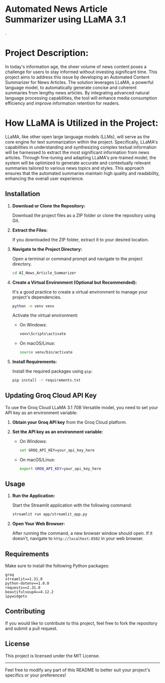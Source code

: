 # Automated News Article Summarizer using LLaMA 3.1
.
# Project Description: 
   In today's information age, the sheer volume of news content poses a challenge for users to stay informed without investing significant time. This project aims to address this issue by developing an Automated Content Summarizer for News Articles. The solution leverages LLaMA, a powerful language model, to automatically generate concise and coherent summaries from lengthy news articles. By integrating advanced natural language processing capabilities, the tool will enhance media consumption efficiency and improve information retention for readers.

# How LLaMA is Utilized in the Project: 
   LLaMA, like other open large language models (LLMs), will serve as the core engine for text summarization within the project. Specifically, LLaMA's capabilities in understanding and synthesizing complex textual information will be harnessed to extract the most significant information from news articles. Through fine-tuning and adapting LLaMA's pre-trained model, the system will be optimized to generate accurate and contextually relevant summaries tailored to various news topics and styles. This approach ensures that the automated summaries maintain high quality and readability, enhancing the overall user experience.

## Installation

1. **Download or Clone the Repository:**

   Download the project files as a ZIP folder or clone the repository using Git.

2. **Extract the Files:**

   If you downloaded the ZIP folder, extract it to your desired location.

3. **Navigate to the Project Directory:**

   Open a terminal or command prompt and navigate to the project directory.

   ```bash
   cd AI_News_Article_Summarizer
   ```

4. **Create a Virtual Environment (Optional but Recommended):**

   It's a good practice to create a virtual environment to manage your project's dependencies.

   ```bash
   python -m venv venv
   ```

   Activate the virtual environment:

   - On Windows:
     ```bash
     venv\Scripts\activate
     ```

   - On macOS/Linux:
     ```bash
     source venv/bin/activate
     ```

5. **Install Requirements:**

   Install the required packages using `pip`:

   ```bash
   pip install -r requirements.txt
   ```

## Updating Groq Cloud API Key

To use the Groq Cloud LLaMA 3.1 70B Versatile model, you need to set your API key as an environment variable:

1. **Obtain your Groq API key** from the Groq Cloud platform.

2. **Set the API key as an environment variable:**

   - On Windows:
     ```bash
     set GROQ_API_KEY=your_api_key_here
     ```

   - On macOS/Linux:
     ```bash
     export GROQ_API_KEY=your_api_key_here
     ```

## Usage

1. **Run the Application:**

   Start the Streamlit application with the following command:

   ```bash
   streamlit run app/streamlit_app.py
   ```

2. **Open Your Web Browser:**

   After running the command, a new browser window should open. If it doesn't, navigate to `http://localhost:8502` in your web browser.



## Requirements

Make sure to install the following Python packages:

```plaintext
groq
streamlit==1.31.0
python-dotenv==1.0.0
requests==2.31.0
beautifulsoup4==4.12.2
ipywidgets

```

## Contributing

If you would like to contribute to this project, feel free to fork the repository and submit a pull request.

## License

This project is licensed under the MIT License.

---

Feel free to modify any part of this README to better suit your project's specifics or your preferences!